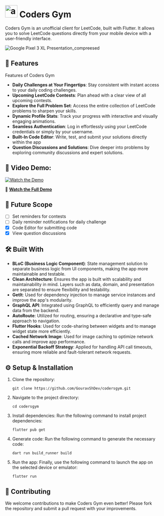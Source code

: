 # <img src="https://github.com/GouravShDev/codersgym/blob/main/android/app/src/main/res/mipmap-xhdpi/ic_launcher.png?raw=true" alt="app_icon" height="40"/>  Coders Gym

Coders Gym is an unofficial client for LeetCode, built with Flutter. It allows you to solve LeetCode questions directly from your mobile device with a user-friendly interface.

![Google Pixel 3 XL Presentation_compreesed](https://github.com/user-attachments/assets/283c4010-bb11-48f5-9c12-de19437bfef8)

## 🚀 Features

Features of Coders Gym

- **Daily Challenges at Your Fingertips**: Stay consistent with instant access to your daily coding challenges.
- **Upcoming LeetCode Contests**: Plan ahead with a clear view of all upcoming contests.
- **Explore the Full Problem Set**: Access the entire collection of LeetCode problems to sharpen your skills.
- **Dynamic Profile Stats**: Track your progress with interactive and visually engaging animations.
- **Seamless Authentication**: Log in effortlessly using your LeetCode credentials or simply by your username.
- **Built-In Code Editor**: Write, test, and submit your solutions directly within the app
- **Question Discussions and Solutions**: Dive deeper into problems by exploring community discussions and expert solutions.

## 🎥 Video Demo:

[![Watch the Demo](https://img.youtube.com/vi/QZZ6yvH8G6g/maxresdefault.jpg)](https://www.youtube.com/watch?v=Dj-9ehezqAU&list=PLaa4Z8KUulZNOncf6XdcbMYHZUzc8E7VP)

🔗 **[Watch the Full Demo](https://www.youtube.com/watch?v=Dj-9ehezqAU&list=PLaa4Z8KUulZNOncf6XdcbMYHZUzc8E7VP)**  


## 🔮 Future Scope


- [ ] Set reminders for contests
- [ ] Daily reminder notifications for daily challenge
- [x] Code Editor for submitting code
- [x] View question discussions

## 🛠 Built With
- **BLoC (Business Logic Component)**: State management solution to separate business logic from UI components, making the app more maintainable and testable.
- **Clean Architecture**: Ensures the app is built with scalability and maintainability in mind. Layers such as data, domain, and presentation are separated to ensure flexibility and testability.
- **GetIt**: Used for dependency injection to manage service instances and improve the app's modularity.
- **GraphQL API**: Integrated using GraphQL to efficiently query and manage data from the backend.
- **AutoRoute**: Utilized for routing, ensuring a declarative and type-safe approach to navigation.
- **Flutter Hooks**: Used for code-sharing between widgets and to manage widget state more efficiently.
- **Cached Network Image**: Used for image caching to optimize network calls and improve app performance.
- **Exponential Backoff Strategy**: Applied for handling API call timeouts, ensuring more reliable and fault-tolerant network requests.


## ⚙️ Setup & Installation

1. Clone the repository:
   ```
   git clone https://github.com/GouravShDev/codersgym.git
   ```
2. Navigate to the project directory:

   ```
   cd codersgym
   ```

3. Install dependencies: Run the following command to install project dependencies:
   ```
   flutter pub get
   ```

4. Generate code: Run the following command to generate the necessary code:
   ```
   dart run build_runner build
   ```

5. Run the app: Finally, use the following command to launch the app on the selected device or emulator:
   ```
   flutter run
   ```

## 🤝 Contributing
We welcome contributions to make Coders Gym even better! Please fork the repository and submit a pull request with your improvements.
